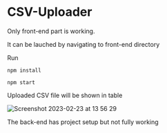 # CSV-Uploader

Only front-end part is working.

It can be lauched by navigating to front-end directory

Run

```npm install```

```npm start```

Uploaded CSV file will be shown in table

![Screenshot 2023-02-23 at 13 56 29](https://user-images.githubusercontent.com/43463977/220932078-bfe949cb-89e5-4b12-a14b-b34efd933363.png)

The back-end has project setup but not fully working
